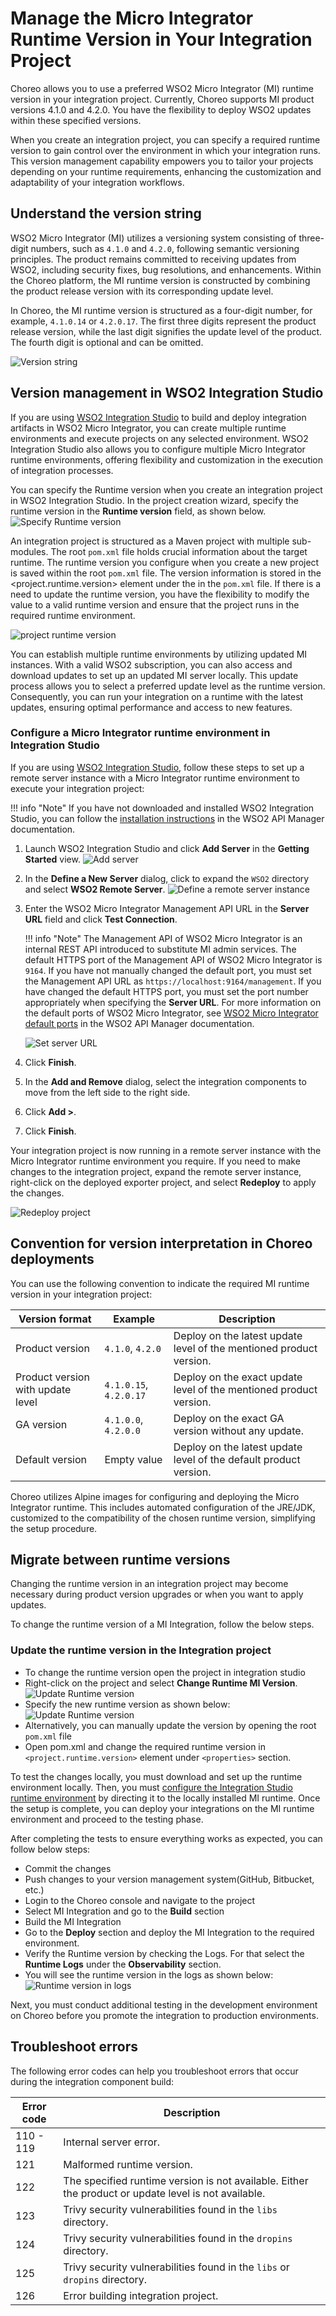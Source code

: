 # Manage the Micro Integrator Runtime Version in Your Integration Project

Choreo allows you to use a preferred WSO2 Micro Integrator (MI) runtime version in your integration project. Currently, Choreo supports MI product versions 4.1.0 and 4.2.0. You have the flexibility to deploy WSO2 updates within these specified versions. 

When you create an integration project, you can specify a required runtime version to gain control over the environment in which your integration runs. This version management capability empowers you to tailor your projects depending on your runtime requirements, enhancing the customization and adaptability of your integration workflows.

## Understand the version string

WSO2 Micro Integrator (MI) utilizes a versioning system consisting of three-digit numbers, such as `4.1.0` and `4.2.0`, following semantic versioning principles. The product remains committed to receiving updates from WSO2, including security fixes, bug resolutions, and enhancements. Within the Choreo platform, the MI runtime version is constructed by combining the product release version with its corresponding update level.

In Choreo, the MI runtime version is structured as a four-digit number, for example, `4.1.0.14` or `4.2.0.17`. The first three digits represent the product release version, while the last digit signifies the update level of the product. The fourth digit is optional and can be omitted.

![Version string](../assets/img/develop-components/micro-integrator/version-string.png)

## Version management in WSO2 Integration Studio

If you are using [WSO2 Integration Studio](https://wso2.com/integration/integration-studio/) to build and deploy integration artifacts in WSO2 Micro Integrator, you can create multiple runtime environments and execute projects on any selected environment. WSO2 Integration Studio also allows you to configure multiple Micro Integrator runtime environments, offering flexibility and customization in the execution of integration processes.

You can specify the Runtime version when you create an integration project in WSO2 Integration Studio. In the project creation wizard, specify the runtime version in the **Runtime version** field, as shown below.
![Specify Runtime version](../assets/img/develop-components/micro-integrator/specify_runtime_version.png)


An integration project is structured as a Maven project with multiple sub-modules. The root `pom.xml` file holds crucial information about the target runtime. The runtime version you configure when you create a new project is saved within the root `pom.xml` file. The version information is stored in the <project.runtime.version> element under the <properties> in the `pom.xml` file. If there is a need to update the runtime version, you have the flexibility to modify the value to a valid runtime version and ensure that the project runs in the required runtime environment.

![project runtime version](../assets/img/develop-components/micro-integrator/project-runtime-version.png)

You can establish multiple runtime environments by utilizing updated MI instances. With a valid WSO2 subscription, you can also access and download updates to set up an updated MI server locally. This update process allows you to select a preferred update level as the runtime version. Consequently, you can run your integration on a runtime with the latest updates, ensuring optimal performance and access to new features.

### Configure a Micro Integrator runtime environment in Integration Studio

If you are using [WSO2 Integration Studio](https://wso2.com/integration/integration-studio/), follow these steps to set up a remote server instance with a Micro Integrator runtime environment to execute your integration project:

!!! info "Note"
    If you have not downloaded and installed WSO2 Integration Studio, you can follow the [installation instructions](https://apim.docs.wso2.com/en/latest/integrate/develop/installing-wso2-integration-studio/) in the WSO2 API Manager documentation.

1. Launch WSO2 Integration Studio and click **Add Server** in the **Getting Started** view.
   ![Add server](../assets/img/develop-components/micro-integrator/add-server.png)
2. In the **Define a New Server** dialog, click to expand the `WSO2` directory and select **WSO2 Remote Server**.
   ![Define a remote server instance](../assets/img/develop-components/micro-integrator/define-a-remote-server-instance.png)
3. Enter the WSO2 Micro Integrator Management API URL in the **Server URL** field and click **Test Connection**.

    !!! info "Note"
        The Management API of WSO2 Micro Integrator is an internal REST API introduced to substitute MI admin services. The default HTTPS port of the Management API of WSO2 Micro Integrator is `9164`. If you have not manually changed the default port, you must set the Management API URL as `https://localhost:9164/management`.  If you have changed the default HTTPS port, you must set the port number appropriately when specifying the **Server URL**. For more information on the default ports of WSO2 Micro Integrator, see [WSO2 Micro Integrator default ports](https://apim.docs.wso2.com/en/latest/install-and-setup/setup/reference/default-product-ports/#micro-integrator-ports) in the WSO2 API Manager documentation.

    ![Set server URL](../assets/img/develop-components/micro-integrator/set-server-url.png)
    
4. Click **Finish**.
5. In the **Add and Remove** dialog, select the integration components to move from the left side to the right side.
6. Click **Add >**.
7. Click **Finish**. 

Your integration project is now running in a remote server instance with the Micro Integrator runtime environment you require.
If you need to make changes to the integration project, expand the remote server instance, right-click on the deployed exporter project, and select **Redeploy** to apply the changes.

![Redeploy project](../assets/img/develop-components/micro-integrator/redeploy-project.png)

## Convention for version interpretation in Choreo deployments

You can use the following convention to indicate the required MI runtime version in your integration project:


| **Version format**           | **Example**       | **Description**   |
|------------------------------|-------------------|-------------------|
| Product version              | `4.1.0`, `4.2.0`  | Deploy on the latest update level of the mentioned product version.                 |
| Product version with update level  | `4.1.0.15`, `4.2.0.17` |  Deploy on the exact update level of the mentioned product version.    |
| GA version                   | `4.1.0.0`, `4.2.0.0` | Deploy on the exact GA version without any update.                  |
| Default version            | Empty value         | Deploy on the latest update level of the default product version.                  |


Choreo utilizes Alpine images for configuring and deploying the Micro Integrator runtime. This includes automated configuration of the JRE/JDK, customized to the compatibility of the chosen runtime version, simplifying the setup procedure.

## Migrate between runtime versions

Changing the runtime version in an integration project may become necessary during product version upgrades or when you want to apply updates. 

To change the runtime version of a MI Integration, follow the below steps.

### Update the runtime version in the Integration project
    
- To change the runtime version open the project in integration studio
- Right-click on the project and select **Change Runtime MI Version**.
![Update Runtime version](../assets/img/develop-components/micro-integrator/click_change_runtime.png)
- Specify the new runtime version as shown below:
![Update Runtime version](../assets/img/develop-components/micro-integrator/update_runtime_version.png)
- Alternatively, you can manually update the version by opening the root `pom.xml` file
- Open pom.xml and change the required runtime version in `<project.runtime.version>` element under `<properties>` section.

To test the changes locally, you must download and set up the runtime environment locally. Then, you must [configure the Integration Studio runtime environment](#configure-a-micro-integrator-runtime-environment-in-integration-studio) by directing it to the locally installed MI runtime. Once the setup is complete, you can deploy your integrations on the MI runtime environment and proceed to the testing phase.

After completing the tests to ensure everything works as expected, you can follow below steps:

- Commit the changes
- Push changes to your version management system(GitHub, Bitbucket, etc.)
- Login to the Choreo console and navigate to the project
- Select MI Integration and go to the **Build** section
- Build the MI Integration
- Go to the **Deploy** section and deploy the MI Integration to the required environment.
- Verify the Runtime version by checking the Logs. For that select the **Runtime Logs** under the **Observability** section.
- You will see the runtime version in the logs as shown below:
  ![Runtime version in logs](../assets/img/develop-components/micro-integrator/runtime_version_in_logs.png)

Next, you must conduct additional testing in the development environment on Choreo before you promote the integration to production environments.

## Troubleshoot errors

The following error codes can help you troubleshoot errors that occur during the integration component build:

| **Error code** | **Description**            |
|----------------|----------------------------|
| 110 - 119      | Internal server error.     |
| 121            | Malformed runtime version. |
| 122            | The specified runtime version is not available. Either the product or update level is not available.    |
| 123            | Trivy security vulnerabilities found in the `libs` directory. |
| 124            | Trivy security vulnerabilities found in the `dropins` directory. |
| 125            | Trivy security vulnerabilities found in the `libs` or `dropins` directory. |
| 126            | Error building integration project. |
